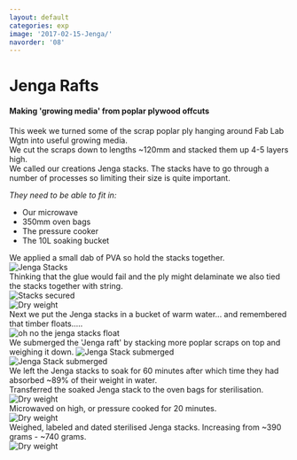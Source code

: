 ```yaml
---
layout: default
categories: exp
image: '2017-02-15-Jenga/'
navorder: '08'
---
```


# Jenga Rafts

#### Making 'growing media' from poplar plywood offcuts

This week we turned some of the scrap poplar ply hanging around Fab Lab Wgtn into useful growing media.  
We cut the scraps down to lengths ~120mm and stacked them up 4-5 layers high.   
We called our creations Jenga stacks. The stacks have to go through a number of processes so limiting their size is quite important.  

_They need to be able to fit in:_

 - Our microwave  
 - 350mm oven bags  
 - The pressure cooker  
 - The 10L soaking bucket  

 We applied a small dab of PVA so hold the stacks together.  
 ![Jenga Stacks]({{site.baseurl}}{{site.imageurl}}{{page.image}}IMG_20170215_142455.jpg)  
 Thinking that the glue would fail and the ply might delaminate we also tied the stacks together with string.  
 ![Stacks secured]({{site.baseurl}}{{site.imageurl}}{{page.image}}IMG_20170215_145523.jpg)  
 ![Dry weight]({{site.baseurl}}{{site.imageurl}}{{page.image}}IMG_20170215_150631.jpg)  
 Next we put the Jenga stacks in a bucket of warm water... and remembered that timber floats.....  
 ![oh no the jenga stacks float]({{site.baseurl}}{{site.imageurl}}{{page.image}}IMG_20170215_150121.jpg)  
 We submerged the 'Jenga raft' by stacking more poplar scraps on top and weighing it down.
 ![Jenga Stack submerged]({{site.baseurl}}{{site.imageurl}}{{page.image}}IMG_20170215_150139.jpg)  
 ![Jenga Stack submerged]({{site.baseurl}}{{site.imageurl}}{{page.image}}IMG_20170215_150221.jpg)  
 We left the Jenga stacks to soak for 60 minutes after which time they had absorbed ~89% of their weight in water.   
 Transferred the soaked Jenga stack to the oven bags for sterilisation.
 ![Dry weight]({{site.baseurl}}{{site.imageurl}}{{page.image}}IMG_20170215_161843.jpg)   
 Microwaved on high, or pressure cooked for 20 minutes.  
 ![Dry weight]({{site.baseurl}}{{site.imageurl}}{{page.image}}IMG_20170215_161856.jpg)   
 Weighed, labeled and dated sterilised Jenga stacks. Increasing from ~390 grams - ~740 grams.  
 ![Dry weight]({{site.baseurl}}{{site.imageurl}}{{page.image}}IMG_20170215_164750.jpg)   
